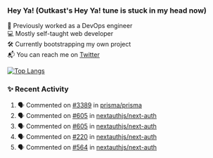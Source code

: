 ### Hey Ya! (Outkast's Hey Ya! tune is stuck in my head now)

💼 Previously worked as a DevOps engineer  
💻 Mostly self-taught web developer  
🛠️ Currently bootstrapping my own project   
📬 You can reach me on [Twitter](https://twitter.com/LoriKarikari)

[![Top Langs](https://github-readme-stats.vercel.app/api/top-langs/?username=LoriKarikari&layout=compact)](https://github.com/LoriKarikari/github-readme-stats)

### ✨ Recent Activity

<!--START_SECTION:activity-->
1. 🗣 Commented on [#3389](https://github.com//prisma/prisma/issues/3389) in [prisma/prisma](https://github.com//prisma/prisma)
2. 🗣 Commented on [#605](https://github.com//nextauthjs/next-auth/issues/605) in [nextauthjs/next-auth](https://github.com//nextauthjs/next-auth)
3. 🗣 Commented on [#605](https://github.com//nextauthjs/next-auth/issues/605) in [nextauthjs/next-auth](https://github.com//nextauthjs/next-auth)
4. 🗣 Commented on [#220](https://github.com//nextauthjs/next-auth/issues/220) in [nextauthjs/next-auth](https://github.com//nextauthjs/next-auth)
5. 🗣 Commented on [#564](https://github.com//nextauthjs/next-auth/issues/564) in [nextauthjs/next-auth](https://github.com//nextauthjs/next-auth)
<!--END_SECTION:activity-->
